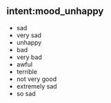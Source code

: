 ## intent:mood_unhappy
- sad
- very sad
- unhappy
- bad
- very bad
- awful
- terrible
- not very good
- extremely sad
- so sad
